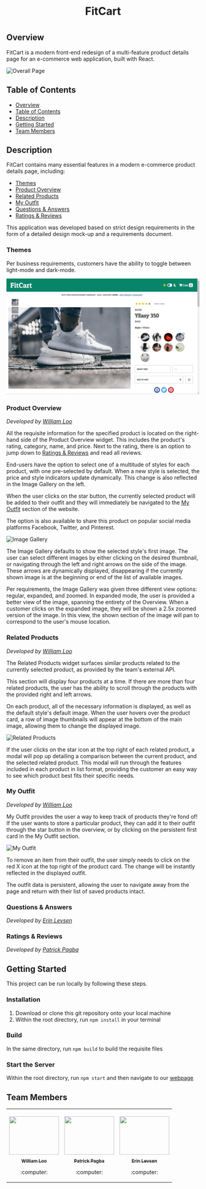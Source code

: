 # <h1 align="center">FitCart<h1> <!-- omit in TOC -->

## Overview

FitCart is a modern front-end redesign of a multi-feature product details page for an e-commerce web application, built with React.

![Overall Page](README&#32;public/Overall&#32;App.gif)

## Table of Contents

- [Overview](#overview)
- [Table of Contents](#table-of-contents)
- [Description](#description)
- [Getting Started](#getting-started)
- [Team Members](#team-members)

## Description

FitCart contains many essential features in a modern e-commerce product details page, including:

- [Themes](#themes)
- [Product Overview](#product-overview)
- [Related Products](#related-products)
- [My Outfit](#my-outfit)
- [Questions & Answers](#questions-&-answers)
- [Ratings & Reviews](#ratings-&-reviews)

This application was developed based on strict design requirements in the form of a detailed design mock-up and a requirements document.

<!-- omit in TOC -->
### Themes

Per business requirements, customers have the ability to toggle between light-mode and dark-mode. 

![Themes](README&#32;public/Dark&#32;Light&#32;Themes.gif)
<!-- omit in TOC -->
### Product Overview 

_Developed by [William Loo](#team-members)_

All the requisite information for the specified product is located on the right-hand side of the Product Overview widget. This includes the product's rating, category, name, and price. Next to the rating, there is an option to jump down to [Ratings & Reviews](#ratings-&-reviews) and read all reviews.

End-users have the option to select one of a multitude of styles for each product, with one pre-selected by default. When a new style is selected, the price and style indicators update dynamically. This change is also reflected in the Image Gallery on the left.

When the user clicks on the star button, the currently selected product will be added to their outfit and they will immediately be navigated to the [My Outfit](#my-outfit) section of the website. 

The option is also available to share this product on popular social media platforms Facebook, Twitter, and Pinterest.

![Image Gallery](README&#32;public/Image&#32;Gallery.gif)

The Image Gallery defaults to show the selected style's first image. The user can select different images by either clicking on the desired thumbnail, or navigating through the left and right arrows on the side of the image. These arrows are dynamically displayed, disappearing if the currently shown image is at the beginning or end of the list of available images. 

Per requirements, the Image Gallery was given three different view options: regular, expanded, and zoomed. In expanded mode, the user is provided a better view of the image, spanning the entirety of the Overview. When a customer clicks on the expanded image, they will be shown a 2.5x zoomed version of the image. In this view, the shown section of the image will pan to correspond to the user's mouse location. 

<!-- omit in TOC -->
### Related Products 

_Developed by [William Loo](#team-members)_

The Related Products widget surfaces similar products related to the currently selected product, as provided by the team's external API. 

This section will display four products at a time. If there are more than four related products, the user has the ability to scroll through the products with the provided right and left arrows. 

On each product, all of the necessary information is displayed, as well as the default style's default image. When the user hovers over the product card, a row of image thumbnails will appear at the bottom of the main image, allowing them to change the displayed image. 

![Related Products](README&#32;public/Related&#32;Products.gif)

If the user clicks on the star icon at the top right of each related product, a modal will pop up detailing a comparison between the current product, and the selected related product. This modal will run through the features included in each product in list format, providing the customer an easy way to see which product best fits their specific needs.

<!-- omit in TOC -->
### My Outfit 

_Developed by [William Loo](#team-members)_

My Outfit provides the user a way to keep track of products they're fond of! If the user wants to store a particular product, they can add it to their outfit through the star button in the overview, or by clicking on the persistent first card in the My Outfit section. 

![My Outfit](README&#32;public/My&#32;Outfit.gif)

To remove an item from their outfit, the user simply needs to click on the red X icon at the top right of the product card. The change will be instantly reflected in the displayed outfit.

The outfit data is persistent, allowing the user to navigate away from the page and return with their list of saved products intact.

<!-- omit in TOC -->
### Questions & Answers 
_Developed by [Erin Levsen](#team-members)_

<!-- omit in TOC -->
### Ratings & Reviews 

_Developed by [Patrick Pagba](#team-members)_
## Getting Started

This project can be run locally by following these steps.

### Installation <!-- omit in TOC -->

1. Download or clone this git repository onto your local machine
2. Within the root directory, run `npm install` in your terminal

### Build <!-- omit in TOC -->

In the same directory, run `npm build` to build the requisite files

### Start the Server <!-- omit in TOC -->

Within the root directory, run `npm start` and then navigate to our [webpage](http://localhost:51623)

## Team Members

<!-- ALL-CONTRIBUTORS-LIST:START - Do not remove or modify this section -->
<!-- prettier-ignore-start -->
<!-- markdownlint-disable -->
<table>
  <tr>
    <td align="center"><br/><a href="https://github.com/wjloo95"><img src="https://live.staticflickr.com/8104/8525230481_ff0e205732_b.jpg" width="130px;" height="100px;" alt=""/><br /><sub><b>William Loo</b></sub></a><p>:computer:</p></td>
    <td align="center"><br/><a href="https://github.com/papat27"><img src="https://cdn.pixabay.com/photo/2018/11/13/16/05/puppy-3813375_960_720.jpg" width="130px;" height="100px;" alt=""/><br /><sub><b>Patrick Pagba</b></sub></a><p>:computer:</p></td>
    <td align="center"><br/><a href="https://github.com/erinlevsen13"><img src="https://live.staticflickr.com/5220/5462177379_3da3eb5fe1_b.jpg" width="130px;" height="100px;" alt=""/><br /><sub><b>Erin Levsen</b></sub></a><p>:computer:</p></td>
  </tr>
</table>

<!-- markdownlint-enable -->
<!-- prettier-ignore-end -->

<!-- ALL-CONTRIBUTORS-LIST:END -->
